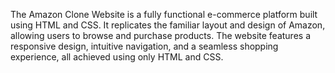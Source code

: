 The Amazon Clone Website is a fully functional e-commerce platform built using HTML and CSS. It replicates the familiar layout and design of Amazon, allowing users to browse and purchase products. The website features a responsive design, intuitive navigation, and a seamless shopping experience, all achieved using only HTML and CSS.
